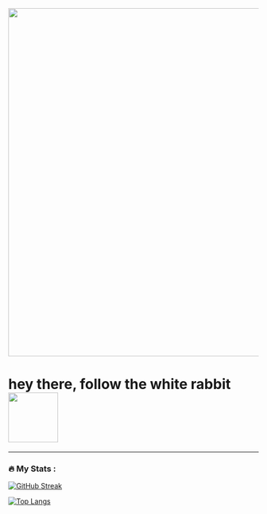 
<div id="header" align="center">
  <img src="https://media.giphy.com/media/sULKEgDMX8LcI/giphy.gif" width="700"/>
</div>
  <h1>
  hey there, follow the white rabbit
  <img src="https://media.giphy.com/media/hvRJCLFzcasrR4ia7z/giphy.gif" width="100"/>
</h1> 

---

### :fire: My Stats :
[![GitHub Streak](http://github-readme-streak-stats.herokuapp.com?user=0202-D&theme=dark&background=000000)](https://git.io/streak-stats)

[![Top Langs](https://github-readme-stats.vercel.app/api/top-langs/?username=0202-D&layout=compact&theme=vision-friendly-dark)](https://github.com/anuraghazra/github-readme-stats)
